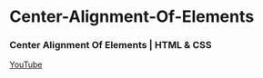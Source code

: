 # Center-Alignment-Of-Elements

### Center Alignment Of Elements | HTML & CSS
[YouTube](https://youtu.be/ODF5xUepGaA)
